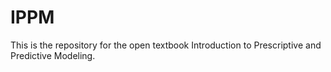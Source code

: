 # IPPM

This is the repository for the open textbook Introduction to Prescriptive and Predictive Modeling. 
